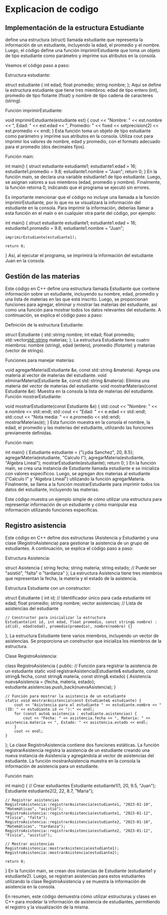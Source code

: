 # Explicacion de codigo

## Implementación de la estructura Estudiante

define una estructura (struct) llamada estudiante que representa la información de un estudiante, incluyendo la edad, el promedio y el nombre. Luego, el código define una función imprimirEstudiante que toma un objeto de tipo estudiante como parámetro y imprime sus atributos en la consola.

Veamos el código paso a paso:

Estructura estudiante:


struct estudiante {
    int edad;
    float promedio;
    string nombre;
};
Aquí se define la estructura estudiante que tiene tres miembros: edad de tipo entero (int), promedio de tipo flotante (float) y nombre de tipo cadena de caracteres (string).

Función imprimirEstudiante:


void imprimirEstudiante(estudiante est) {
    cout << "Nombre: " << est.nombre << ", Edad: " << est.edad << ", Promedio: " << fixed << setprecision(2) << est.promedio << endl;
}
Esta función toma un objeto de tipo estudiante como parámetro y imprime sus atributos en la consola. Utiliza cout para imprimir los valores de nombre, edad y promedio, con el formato adecuado para el promedio (dos decimales fijos).

Función main:


int main() {
    struct estudiante estudiante1;
    estudiante1.edad = 16;
    estudiante1.promedio = 9.8;
    estudiante1.nombre = "Juan";
    return 0;
}
En la función main, se declara una variable estudiante1 de tipo estudiante. Luego, se asignan valores a sus miembros (edad, promedio y nombre). Finalmente, la función retorna 0, indicando que el programa se ejecutó sin errores.

Es importante mencionar que el código no incluye una llamada a la función imprimirEstudiante, por lo que no se visualizará la información del estudiante en la consola. Para imprimir la información, deberías llamar a esta función en el main o en cualquier otra parte del código, por ejemplo:


int main() {
    struct estudiante estudiante1;
    estudiante1.edad = 16;
    estudiante1.promedio = 9.8;
    estudiante1.nombre = "Juan";

    imprimirEstudiante(estudiante1);

    return 0;
}
Así, al ejecutar el programa, se imprimirá la información del estudiante Juan en la consola.

## Gestión de las materias

Este código en C++ define una estructura llamada Estudiante que contiene información sobre un estudiante, incluyendo su nombre, edad, promedio y una lista de materias en las que está inscrito. Luego, se proporcionan funciones para agregar, eliminar y mostrar las materias del estudiante, así como una función para mostrar todos los datos relevantes del estudiante. A continuación, se explica el código paso a paso:

Definición de la estructura Estudiante:


struct Estudiante {
    std::string nombre;
    int edad;
    float promedio;
    std::vector<std::string> materias;
};
La estructura Estudiante tiene cuatro miembros: nombre (string), edad (entero), promedio (flotante) y materias (vector de strings).

Funciones para manejar materias:

void agregarMateria(Estudiante &e, const std::string &materia): Agrega una materia al vector de materias del estudiante.
void eliminarMateria(Estudiante &e, const std::string &materia): Elimina una materia del vector de materias del estudiante.
void mostrarMaterias(const Estudiante &e): Muestra en la consola la lista de materias del estudiante.
Función mostrarEstudiante:


void mostrarEstudiante(const Estudiante &e) {
    std::cout << "Nombre: " << e.nombre << std::endl;
    std::cout << "Edad: " << e.edad << std::endl;
    std::cout << "Nota media: " << e.promedio << std::endl;
    mostrarMaterias(e);
}
Esta función muestra en la consola el nombre, la edad, el promedio y las materias del estudiante, utilizando las funciones previamente definidas.

Función main:


int main() {
    Estudiante estudiante = {"Lydia Sanchez", 20, 8.5};
    agregarMateria(estudiante, "Calculo I");
    agregarMateria(estudiante, "Algebra Lineal");
    mostrarEstudiante(estudiante);
    return 0;
}
En la función main, se crea una instancia de Estudiante llamada estudiante e se inicializa con valores específicos. Luego, se agregan dos materias al estudiante ("Calculo I" y "Algebra Lineal") utilizando la función agregarMateria. Finalmente, se llama a la función mostrarEstudiante para imprimir todos los datos del estudiante, incluyendo las materias.

Este código muestra un ejemplo simple de cómo utilizar una estructura para representar información de un estudiante y cómo manipular esa información utilizando funciones específicas.

## Registro asistencia

Este código en C++ define dos estructuras (Asistencia y Estudiante) y una clase (RegistroAsistencia) para gestionar la asistencia de un grupo de estudiantes. A continuación, se explica el código paso a paso:

Estructura Asistencia:


struct Asistencia {
    string fecha;
    string materia;
    string estado; // Puede ser "asistió", "falta" o "tardanza"
};
La estructura Asistencia tiene tres miembros que representan la fecha, la materia y el estado de la asistencia.

Estructura Estudiante con un constructor:


struct Estudiante {
    int id; // Identificador único para cada estudiante
    int edad;
    float promedio;
    string nombre;
    vector<Asistencia> asistencias; // Lista de asistencias del estudiante

    // Constructor para inicializar la estructura
    Estudiante(int id, int edad, float promedio, const string& nombre) : id(id), edad(edad), promedio(promedio), nombre(nombre) {}
};
La estructura Estudiante tiene varios miembros, incluyendo un vector de asistencias. Se proporciona un constructor que inicializa los miembros de la estructura.

Clase RegistroAsistencia:


class RegistroAsistencia {
public:
    // Función para registrar la asistencia de un estudiante
    static void registrarAsistencia(Estudiante& estudiante, const string& fecha, const string& materia, const string& estado) {
        Asistencia nuevaAsistencia = {fecha, materia, estado};
        estudiante.asistencias.push_back(nuevaAsistencia);
    }

    // Función para mostrar la asistencia de un estudiante
    static void mostrarAsistencia(const Estudiante& estudiante) {
        cout << "Asistencia para el estudiante " << estudiante.nombre << " (ID: " << estudiante.id << "):" << endl;
        for (const auto& asistencia : estudiante.asistencias) {
            cout << "Fecha: " << asistencia.fecha << ", Materia: " << asistencia.materia << ", Estado: " << asistencia.estado << endl;
        }
        cout << endl;
    }
};
La clase RegistroAsistencia contiene dos funciones estáticas. La función registrarAsistencia registra la asistencia de un estudiante creando una nueva instancia de Asistencia y agregándola al vector de asistencias del estudiante. La función mostrarAsistencia muestra en la consola la información de asistencia para un estudiante.

Función main:


int main() {
    // Crear estudiantes
    Estudiante estudiante1(1, 20, 9.5, "Juan");
    Estudiante estudiante2(2, 22, 8.7, "Maria");

    // Registrar asistencias
    RegistroAsistencia::registrarAsistencia(estudiante1, "2023-01-10", "Matemáticas", "asistió");
    RegistroAsistencia::registrarAsistencia(estudiante1, "2023-01-12", "Física", "falta");
    RegistroAsistencia::registrarAsistencia(estudiante2, "2023-01-10", "Matemáticas", "tardanza");
    RegistroAsistencia::registrarAsistencia(estudiante2, "2023-01-12", "Física", "asistió");

    // Mostrar asistencias
    RegistroAsistencia::mostrarAsistencia(estudiante1);
    RegistroAsistencia::mostrarAsistencia(estudiante2);

    return 0;
}
En la función main, se crean dos instancias de Estudiante (estudiante1 y estudiante2). Luego, se registran asistencias para estos estudiantes utilizando la clase RegistroAsistencia y se muestra la información de asistencia en la consola.

En resumen, este código demuestra cómo utilizar estructuras y clases en C++ para modelar la información de asistencia de estudiantes, permitiendo el registro y la visualización de la misma.

